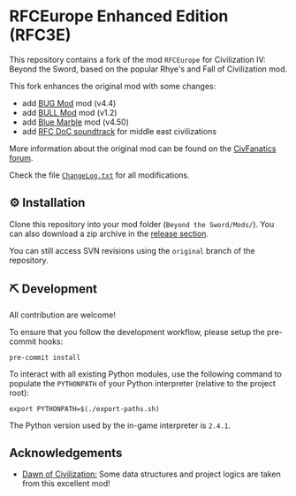# RFCEurope Enhanced Edition (RFC3E)

This repository contains a fork of the mod `RFCEurope` for Civilization IV: Beyond the Sword, based on the popular Rhye's and Fall of Civilization mod.

This fork enhances the original mod with some changes:

- add [BUG Mod](https://forums.civfanatics.com/forums/civ4-bts-unaltered-gameplay-bug-bat-and-bull.268/) mod (v4.4)
- add [BULL Mod](https://sourceforge.net/projects/civ4bull/) mod (v1.2)
- add [Blue Marble](https://www.civfanatics.net/bluemarble/content/index.php) mod (v4.50)
- add [RFC DoC soundtrack](https://github.com/dguenms/DoC-Soundtrack/) for middle east civilizations

More information about the original mod can be found on the [CivFanatics forum](https://forums.civfanatics.com/forums/rhyes-and-fall-europe.386/).

Check the file [`ChangeLog.txt`](https://github.com/VDuchauffour/RFCEurope/blob/main/ChangeLog.txt) for all modifications.

## ️⚙️ Installation

Clone this repository into your mod folder (`Beyond the Sword/Mods/`).
You can also download a zip archive in the [release section](https://github.com/VDuchauffour/RFCEurope/releases).

You can still access SVN revisions using the `original` branch of the repository.

## ⛏️ Development

All contribution are welcome!

To ensure that you follow the development workflow, please setup the pre-commit hooks:

```shell
pre-commit install
```

To interact with all existing Python modules, use the following command to populate the `PYTHONPATH` of your Python interpreter (relative to the project root):

```shell
export PYTHONPATH=$(./export-paths.sh)
```

The Python version used by the in-game interpreter is `2.4.1`.

## Acknowledgements

- [Dawn of Civilization:](https://github.com/dguenms/Dawn-of-Civilization) Some data structures and project logics are taken from this excellent mod!
